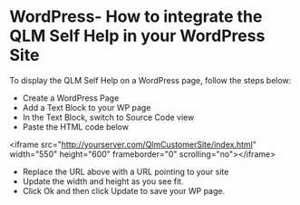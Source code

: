 # WordPress- How to integrate the QLM Self Help in your WordPress Site

To display the QLM Self Help on a WordPress page, follow the steps below:

* Create a WordPress Page
* Add a Text Block to your WP page
* In the Text Block, switch to Source Code view
* Paste the HTML code below

\<iframe src="http://yourserver.com/QlmCustomerSite/index.html" width="550" height="600" frameborder="0" scrolling="no">\</iframe>

* Replace the URL above with a URL pointing to your site
* Update the width and height as you see fit.
* Click Ok and then click Update to save your WP page.
